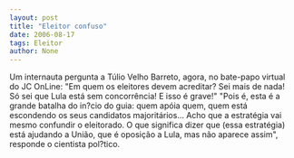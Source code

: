```yaml
---
layout: post
title: "Eleitor confuso"
date: 2006-08-17
tags: Eleitor
author: None
---
```


Um internauta pergunta a Túlio Velho Barreto, agora, no bate-papo virtual do JC OnLine: \"Em quem os eleitores devem acreditar? Sei mais de nada! Só sei que Lula está sem concorrência! E isso é grave!\"
\"Pois é, esta é a grande batalha do in?cio do guia: quem apóia quem, quem está escondendo os seus candidatos majoritários... Acho que a estratégia vai mesmo confundir o eleitorado. O que significa dizer que (essa estratégia) está ajudando a União, que é oposição a Lula, mas não aparece assim\", responde o cientista pol?tico.  